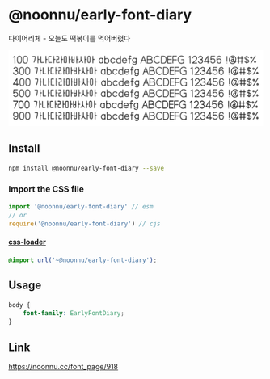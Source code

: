 # @noonnu/early-font-diary

다이어리체 - 오늘도 떡볶이를 먹어버렸다

![example](./example.png)

## Install

```bash
npm install @noonnu/early-font-diary --save
```

### Import the CSS file

```js
import '@noonnu/early-font-diary' // esm
// or
require('@noonnu/early-font-diary') // cjs
```

#### [css-loader](https://github.com/webpack-contrib/css-loader)

```css
@import url('~@noonnu/early-font-diary');
```

## Usage

```css
body {
    font-family: EarlyFontDiary;
}
```

## Link

https://noonnu.cc/font_page/918
